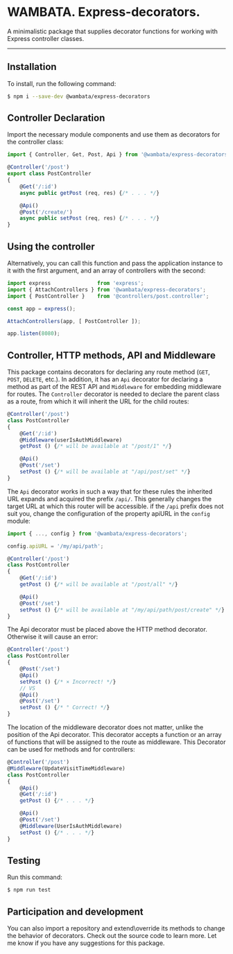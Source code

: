 # WAMBATA. Express-decorators.

A minimalistic package that supplies decorator functions for working with Express controller classes.

* * * * *

## Installation
To install, run the following command:
```bash
$ npm i --save-dev @wambata/express-decorators
```

## Controller Declaration
Import the necessary module components and use them as decorators for the controller class:
```ts
import { Controller, Get, Post, Api } from '@wambata/express-decorators';

@Controller('/post')
export class PostController
{
	@Get('/:id')
	async public getPost (req, res) {/* . . . */}

	@Api()
	@Post('/create/')
	async public setPost (req, res) {/* . . . */}
}
```

## Using the controller
Alternatively, you can call this function and pass the application instance to it with the first argument, and an array of controllers with the second:
```ts
import express               from 'express';
import { AttachControllers } from '@wambata/express-decorators';
import { PostController }    from '@controllers/post.controller';

const app = express();

AttachControllers(app, [ PostController ]);

app.listen(8080);
```

## Controller, HTTP methods, API and Middleware
This package contains decorators for declaring any route method (`GET`, `POST`, `DELETE`, etc.). In addition, it has an `Api` decorator for declaring a method as part of the REST API and `Middleware` for embedding middleware for routes. The `Controller` decorator is needed to declare the parent class as a route, from which it will inherit the URL for the child routes:
```ts
@Controller('/post')
class PostController
{
	@Get('/:id')
	@Middleware(userIsAuthMiddleware)
	getPost () {/* will be available at "/post/1" */}

	@Api()
	@Post('/set')
	setPost () {/* will be available at "/api/post/set" */}
}
```

The `Api` decorator works in such a way that for these rules the inherited URL expands and acquired the prefix `/api/`. This generally changes the target URL at which this router will be accessible. if the  `/api` prefix does not suit you, change the configuration of the property apiURL in the `config` module:
```ts
import { ..., config } from '@wambata/express-decorators';

config.apiURL = '/my/api/path';

@Controller('/post')
class PostController
{
	@Get('/:id')
	getPost () {/* will be available at "/post/all" */}

	@Api()
	@Post('/set')
	setPost () {/* will be available at "/my/api/path/post/create" */}
}
```

The Api decorator must be placed above the HTTP method decorator. Otherwise it will cause an error:
```ts
@Controller('/post')
class PostController
{
	@Post('/set')
	@Api()
	setPost () {/* × Incorrect! */}
	// VS
	@Api()
	@Post('/set')
	setPost () {/* ° Correct! */}
}
```

The location of the middleware decorator does not matter, unlike the position of the Api decorator. This decorator accepts a function or an array of functions that will be assigned to the route as middleware. This Decorator can be used for methods and for controllers:
```ts
@Controller('/post')
@Middleware(UpdateVisitTimeMiddleware)
class PostController
{
	@Api()
	@Get('/:id')
	getPost () {/* . . . */}

	@Api()
	@Post('/set')
	@Middleware(UserIsAuthMiddleware)
	setPost () {/* . . . */}
}
```

## Testing
Run this command:
```bash
$ npm run test
```

## Participation and development
You can also import a repository and extend\override its methods to change the behavior of decorators. Check out the source code to learn more. Let me know if you have any suggestions for this package.
